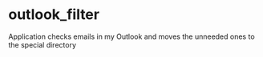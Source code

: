 # outlook_filter
Application checks emails in my Outlook and moves the unneeded ones to the special directory 
